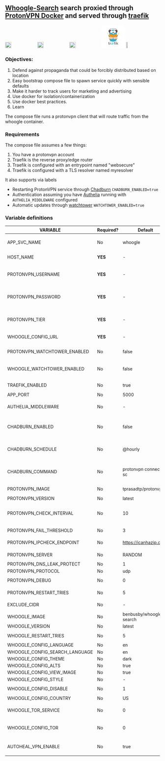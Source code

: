 

## [Whoogle-Search](https://github.com/benbusby/whoogle-search) search proxied through [ProtonVPN Docker](https://github.com/tprasadtp/protonvpn-docker) and served through [traefik](https://github.com/traefik/traefik)


<img src="https://protonvpn.com/assets/img/protonvpn-transparent.svg" height="20%" width="20%"> <img src="https://github.com/benbusby/whoogle-search/raw/main/docs/banner.png" height="20%" width="20%"> <img src="https://github.com/authelia/authelia/raw/master/docs/static/images/authelia-title.png" height="20%" width="20%"> <img src="https://github.com/traefik/traefik/raw/master/docs/content/assets/img/traefik.logo.png" height="15%" width="15%"> <img src="https://github.com/containrrr/watchtower/raw/main/logo.png" height="10%" width="10%"> 


### Objectives:
1. Defend against propaganda that could be forcibly distributed based on location
1. Easy bootstrap compose file to spawn service quickly with sensible defaults
1. Make it harder to track users for marketing and advertising
1. Use docker for isolation/containerization
1. Use docker best practices.
1. Learn



The compose file runs a protonvpn client that will route traffic from the whoogle container.

### Requirements
The compose file assumes a few things:
1. You have a protonvpn account
1. Traefik is the reverse proxy/edge router
1. Traefik is configured with an entrypoint named "websecure"
1. Traefik is configured with a TLS resolver named myresolver


It also supports via labels
- Restarting ProtonVPN service through [Chadburn](https://github.com/PremoWeb/chadburn) `CHADBURN_ENABLED=true`
- Authentication assuming you have [Authelia](https://github.com/authelia/authelia) running with `AUTHELIA_MIDDLEWARE` configured
- Automatic updates through [watchtower](https://github.com/containrrr/watchtower) `WATCHTOWER_ENABLED=true`


### Variable definitions

| VARIABLE                       | Required? | Default                |                                                                               |
|--------------------------------|-----------|------------------------|-------------------------------------------------------------------------------|
| APP_SVC_NAME                   | No        | whoogle                | sets the base name for the container                                          |
| HOST_NAME                      | **YES**   | -                      | FQDN e.g example.com                                                          |
| PROTONVPN_USERNAME             | **YES**   | -                      | Neededed to establish connection to proton                                    |
| PROTONVPN_PASSWORD             | **YES**   | -                      | Neededed to establish connection to proton                                    |
| PROTONVPN_TIER                 | **YES**   | -                      | Neededed to establish connection to proton                                    |
| WHOOGLE_CONFIG_URL             | **YES**   | -                      | URL e.g http://example.com                                                    |
| PROTONVPN_WATCHTOWER_ENABLED   | No        | false                  | Enable Auto update for protonvpn image                                        |
| WHOOGLE_WATCHTOWER_ENABLED     | No        | false                  | Enable Auto update for whooglee                                               |
|                                |           |                        |                                                                               |
| TRAEFIK_ENABLED                | No        | true                   |  Enable traefik routing                                                        |
| APP_PORT                       | No        | 5000                   |                                                                               |
| AUTHELIA_MIDDLEWARE            | No        | -                      | Your authelia middleware if applicable                                        |
| CHADBURN_ENABLED               | No        | false                  | Enables periodically changing VPN servers                                     |
| CHADBURN_SCHEDULE              | No        | @hourly                | How often the reconnect command will execute                                  |
| CHADBURN_COMMAND               | No        | protonvpn connect --sc | How often the reconnect command will execute                                  | 
| PROTONVPN_IMAGE                | No        | tprasadtp/protonvpn    | Build your own image bro                                                      |
| PROTONVPN_VERSION              | No        | latest                 | YOLO                                                                          |
| PROTONVPN_CHECK_INTERVAL       | No        | 10                     | How often the connection to Proton will be tested                             |
| PROTONVPN_FAIL_THRESHOLD       | No        | 3                      | How many times can it fail                                                    |
| PROTONVPN_IPCHECK_ENDPOINT     | No        | https://icanhazip.com/ | Where to query to get your IP                                                 |
| PROTONVPN_SERVER               | No        | RANDOM                 | Pick your server. More [info](https://github.com/tprasadtp/protonvpn-docker)  |
| PROTONVPN_DNS_LEAK_PROTECT     | No        | 1                      | Enabled by default                                                            |
| PROTONVPN_PROTOCOL             | No        | udp                    | TCP or UDP                                                                    |
| PROTONVPN_DEBUG                | No        | 0                      | Change to 1 to see get more verbose                                           |
| PROTONVPN_RESTART_TRIES        | No        | 5                      | How many times to attempt restart                                             |
| EXCLUDE_CIDR                   | No        | -                      | You should leave that as is                                                   |
| WHOOGLE_IMAGE                  | No        | benbusby/whoogle-search|                                                                               |
| WHOOGLE_VERSION                | No        | latest         |  YOLO                                                                                 |
| WHOOGLE_RESTART_TRIES          | No        | 5              |  How many times to attempt restart                                                    |
| WHOOGLE_CONFIG_LANGUAGE        | No        | en             |                                                                               |
| WHOOGLE_CONFIG_SEARCH_LANGUAGE | No        | en             |                                                                               |
| WHOOGLE_CONFIG_THEME           | No        | dark           |                                                                               |
| WHOOGLE_CONFIG_ALTS            | No        | true           |                                                                               |
| WHOOGLE_CONFIG_VIEW_IMAGE      | No        | true           |                                                                               |
| WHOOGLE_CONFIG_STYLE           | No        | -              | css config                                                                    |
| WHOOGLE_CONFIG_DISABLE         | No        | 1              | Disable customization                                                         |
| WHOOGLE_CONFIG_COUNTRY         | No        | US             |                                                                               |
| WHOOGLE_TOR_SERVICE            | No        | 0              | TOR disabled (mostly because rate limiting)                                   |
| WHOOGLE_CONFIG_TOR             | No        | 0              | TOR disabled (mostly because rate limiting)                                   |
|                                |           |                |                                                                               |
| AUTOHEAL_VPN_ENABLE            | No        | true           | Enables monitoring by autoheal_vpn sidecar |




